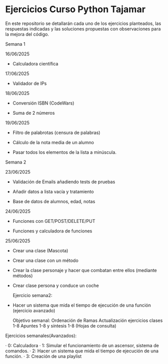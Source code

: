# Ejercicios Curso Python Tajamar
En este repositorio se detallarán cada uno de los ejercicios planteados, las respuestas indicadas y las soluciones propuestas con observaciones para la mejora del código.


Semana 1


16/06/2025

- Calculadora científica


17/06/2025

- Validador de IPs


18/06/2025

- Conversión ISBN (CodeWars)

- Suma de 2 números



19/06/2025

- Filtro de palabrotas (censura de palabras)

- Cálculo de la nota media de un alumno

- Pasar todos los elementos de la lista a minúscula.




Semana 2


23/06/2025

- Validación de Emails añadiendo tests de pruebas

- Añadir datos a lista vacía y tratamiento

- Base de datos de alumnos, edad, notas



24/06/2025

- Funciones con GET/POST/DELETE/PUT

- Funciones y calculadora de funciones


25/06/2025

- Crear una clase (Mascota)
- Crear una clase con un método
- Crear la clase personaje y hacer que combatan entre ellos (mediante métodos)
- Crear clase persona y conduce un coche

  Ejercicio semana2:

- Hacer un sistema que mida el tiempo de ejecución de una función (ejercicio avanzado)

  Objetivo semanal:
Ordenación de Ramas
Actualización ejercicios clases 1-8
Apuntes 1-8 y síntesis 1-8 (Hojas de consulta)




Ejercicios semanales(Avanzados):


· 0: Calculadora
· 1: Simular el funcionamiento de un ascensor, sistema de comandos. 
· 2: Hacer un sistema que mida el tiempo de ejecución de una función.
· 3: Creación de una playlist
